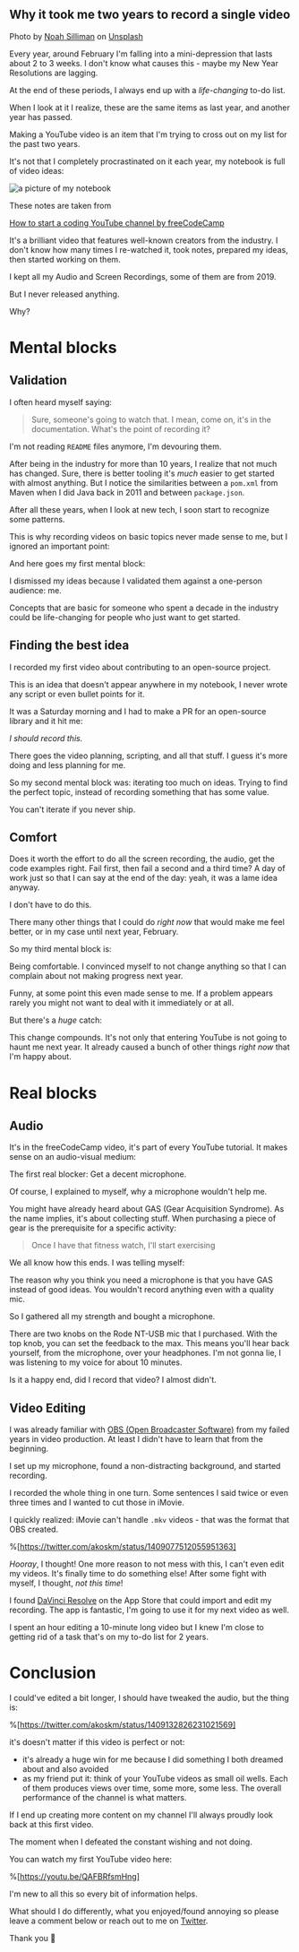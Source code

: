 ## Why it took me two years to record a single video

Photo by <a href="https://unsplash.com/@noahsilliman?utm_source=unsplash&utm_medium=referral&utm_content=creditCopyText">Noah Silliman</a> on <a href="https://unsplash.com/s/photos/alone?utm_source=unsplash&utm_medium=referral&utm_content=creditCopyText">Unsplash</a>

Every year, around February I'm falling into a mini-depression that lasts about 2 to 3 weeks.
I don't know what causes this - maybe my New Year Resolutions are lagging.

At the end of these periods, I always end up with a *life-changing* to-do list.

When I look at it I realize, these are the same items as last year, and another year has passed.

Making a YouTube video is an item that I'm trying to cross out on my list for the past two years.

It's not that I completely procrastinated on it each year, my notebook is full of video ideas:

![a picture of my notebook](https://cdn.hashnode.com/res/hashnode/image/upload/v1624917530360/J29lO9gwA.jpeg)

These notes are taken from

[How to start a coding YouTube channel by freeCodeCamp](https://www.youtube.com/watch?v=AsTagX5tG4E)

It's a brilliant video that features well-known creators from the industry.
I don't know how many times I re-watched it, took notes, prepared my ideas, then started working on them.

I kept all my Audio and Screen Recordings, some of them are from 2019.

But I never released anything.

Why?

# Mental blocks

## Validation
I often heard myself saying:

> Sure, someone's going to watch that. I mean, come on, it's in the documentation. What's the point of recording it?

I'm not reading `README` files anymore, I'm devouring them.

After being in the industry for more than 10 years, I realize that not much has changed.
Sure, there is better tooling it's _much_ easier to get started with almost anything. But I notice the similarities between a `pom.xml` from Maven when I did Java back in 2011 and between `package.json`.

After all these years, when I look at new tech, I soon start to recognize some patterns.

This is why recording videos on basic topics never made sense to me, but I ignored an important point:

And here goes my first mental block:

I dismissed my ideas because I validated them against a one-person audience: me.

Concepts that are basic for someone who spent a decade in the industry could be life-changing for people who just want to get started.

## Finding the best idea

I recorded my first video about contributing to an open-source project.

This is an idea that doesn't appear anywhere in my notebook, I never wrote any script or even bullet points for it.

It was a Saturday morning and I had to make a PR for an open-source library and it hit me:

*I should record this.*

There goes the video planning, scripting, and all that stuff. I guess it's more doing and less planning for me.

So my second mental block was: iterating too much on ideas. Trying to find the perfect topic, instead of recording something that has some value.

You can't iterate if you never ship.

## Comfort
Does it worth the effort to do all the screen recording, the audio, get the code examples right. Fail first, then fail a second and a third time? A day of work just so that I can say at the end of the day: yeah, it was a lame idea anyway.

I don't have to do this.

There many other things that I could do *right now* that would make me feel better, or in my case until next year, February.

So my third mental block is:

Being comfortable. I convinced myself to not change anything so that I can complain about not making progress next year.

Funny, at some point this even made sense to me. If a problem appears rarely you might not want to deal with it immediately or at all.

But there's a *huge* catch:

This change compounds. It's not only that entering YouTube is not going to haunt me next year. It already caused a bunch of other things *right now* that I'm happy about.

# Real blocks

## Audio
It's in the freeCodeCamp video, it's part of every YouTube tutorial. It makes sense on an audio-visual medium:

The first real blocker: Get a decent microphone.

Of course, I explained to myself, why a microphone wouldn't help me.

You might have already heard about GAS (Gear Acquisition Syndrome). As the name implies, it's about collecting stuff. When purchasing a piece of gear is the prerequisite for a specific activity:

> Once I have that fitness watch, I'll start exercising

We all know how this ends. I was telling myself:

The reason why you think you need a microphone is that you have GAS instead of good ideas. You wouldn't record anything even with a quality mic.

So I gathered all my strength and bought a microphone.

There are two knobs on the Rode NT-USB mic that I purchased.
With the top knob, you can set the feedback to the max. This means you'll hear back yourself, from the microphone, over your headphones.
I'm not gonna lie, I was listening to my voice for about 10 minutes.

Is it a happy end, did I record that video? I almost didn't.

## Video Editing
I was already familiar with [OBS (Open Broadcaster Software)](https://obsproject.com/) from my failed years in video production.
At least I didn't have to learn that from the beginning.

I set up my microphone, found a non-distracting background, and started recording.

I recorded the whole thing in one turn. Some sentences I said twice or even three times and I wanted to cut those in iMovie.

I quickly realized: iMovie can't handle `.mkv` videos - that was the format that OBS created.

%[https://twitter.com/akoskm/status/1409077512055951363]

*Hooray*, I thought! One more reason to not mess with this, I can't even edit my videos.
It's finally time to do something else!
After some fight with myself, I thought, *not this time*!

I found [DaVinci Resolve](https://www.blackmagicdesign.com/products/davinciresolve/) on the App Store that could import and edit my recording. The app is fantastic, I'm going to use it for my next video as well.

I spent an hour editing a 10-minute long video but I knew I'm close to getting rid of a task that's on my to-do list for 2 years.


# Conclusion
I could've edited a bit longer, I should have tweaked the audio, but the thing is:

%[https://twitter.com/akoskm/status/1409132826231021569]

it's doesn't matter if this video is perfect or not:

 - it's already a huge win for me because I did something I both dreamed about and also avoided
 - as my friend put it: think of your YouTube videos as small oil wells. Each of them produces views over time, some more, some less. The overall performance of the channel is what matters.

If I end up creating more content on my channel I'll always proudly look back at this first video.

The moment when I defeated the constant wishing and not doing.

You can watch my first YouTube video here:

%[https://youtu.be/QAFBRfsmHng]

I'm new to all this so every bit of information helps.

What should I do differently, what you enjoyed/found annoying so please leave a comment below or reach out to me on [Twitter](https://twitter.com/akoskm).

Thank you 🙌